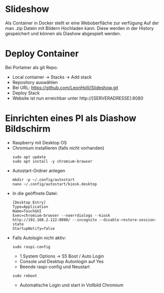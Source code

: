 # Slideshow
Als Container in Docker stellt er eine Weboberfläche zur verfügung Auf der man .zip Datein mit Bildern Hochladen kann.
Diese werden in der History gespeichert und können als Diashow abgespielt werden.

# Deploy Container
Bei Portainer als git Repo:
- Local container -> Stacks -> Add stack
- Repository auswählen
- Bei URL: https://github.com/LeonHolli/Slideshow.git
- Deploy Stack
- Website ist nun erreichbar unter http://[SERVERADRESSE]:8080

# Einrichten eines PI als Diashow Bildschirm
- Raspberry mit Desktop OS
- Chromium installieren (falls nicht vorhanden)
  ```
  sudo apt update
  sudo apt install -y chromium-browser
  ```
- Autostart-Ordner anlegen
  ```
  mkdir -p ~/.config/autostart
  nano ~/.config/autostart/kiosk.desktop
  ```
- In die geöffnete Datei:
  ```
  [Desktop Entry]
  Type=Application
  Name=TouchGUI
  Exec=chromium-browser --noerrdialogs --kiosk http://192.168.2.122:8080/ --incognito --disable-restore-session-state
  StartupNotify=false
  ```
- Falls Autologin nicht aktiv:
  ```
  sudo raspi-config
  ```
  - 1 System Options -> S5 Boot / Auto Login
  - Console und Desktop Autonlogin auf Yes
  - Beende raspi-config und Neustart
  ```
  sudo reboot
  ```
  - Automatische Login und start in Vollbild Chromium
